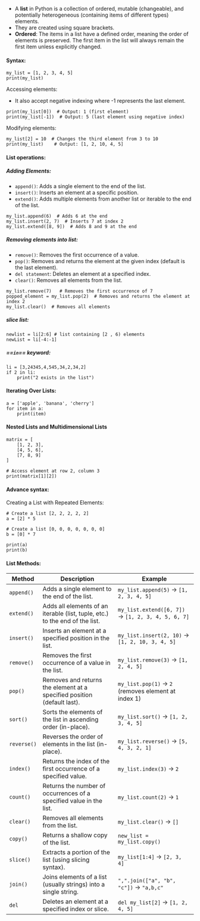 - A **list** in Python is a collection of ordered, mutable (changeable), and potentially heterogeneous (containing items of different types) elements.
- They are created using square brackets.
- **Ordered**: The items in a list have a defined order, meaning the order of elements is preserved. The first item in the list will always remain the first item unless explicitly changed.



#### Syntax:
```
my_list = [1, 2, 3, 4, 5]
print(my_list)
```
Accessing elements: 
- It also accept negative indexing where -1 represents the last element.
```
print(my_list[0])  # Output: 1 (first element)
print(my_list[-1])  # Output: 5 (last element using negative index)
```
Modifying elements:
```
my_list[2] = 10  # Changes the third element from 3 to 10
print(my_list)    # Output: [1, 2, 10, 4, 5]
```

#### List operations:
##### Adding Elements:
- `append()`: Adds a single element to the end of the list.
- `insert()`: Inserts an element at a specific position.
- `extend()`: Adds multiple elements from another list or iterable to the end of the list.
```
my_list.append(6)  # Adds 6 at the end
my_list.insert(2, 7)  # Inserts 7 at index 2
my_list.extend([8, 9])  # Adds 8 and 9 at the end
```
##### Removing elements into list:
- `remove()`: Removes the first occurrence of a value.
- `pop()`: Removes and returns the element at the given index (default is the last element).
- `del statement`: Deletes an element at a specified index.
- `clear()`: Removes all elements from the list.
```
my_list.remove(7)   # Removes the first occurrence of 7
popped_element = my_list.pop(2)  # Removes and returns the element at index 2
my_list.clear()  # Removes all elements
```
##### slice list:
```
newlist = li[2:6] # list containing [2 , 6) elements
newList = li[-4:-1] 
```
##### ==`in`== keyword:
```
li = [3,24345,4,545,34,2,34,2]
if 2 in li:
	print("2 exists in the list")
```
#### Iterating Over Lists:
```
a = ['apple', 'banana', 'cherry']
for item in a:
    print(item)
```
#### Nested Lists and Multidimensional Lists
```
matrix = [
    [1, 2, 3],
    [4, 5, 6],
    [7, 8, 9]
]

# Access element at row 2, column 3
print(matrix[1][2])
```

#### Advance syntax:
Creating a List with Repeated Elements:
```
# Create a list [2, 2, 2, 2, 2]
a = [2] * 5

# Create a list [0, 0, 0, 0, 0, 0, 0]
b = [0] * 7

print(a)
print(b)
```





#### List Methods:

|**Method**|**Description**|**Example**|
|---|---|---|
|`append()`|Adds a single element to the end of the list.|`my_list.append(5)` → `[1, 2, 3, 4, 5]`|
|`extend()`|Adds all elements of an iterable (list, tuple, etc.) to the end of the list.|`my_list.extend([6, 7])` → `[1, 2, 3, 4, 5, 6, 7]`|
|`insert()`|Inserts an element at a specified position in the list.|`my_list.insert(2, 10)` → `[1, 2, 10, 3, 4, 5]`|
|`remove()`|Removes the first occurrence of a value in the list.|`my_list.remove(3)` → `[1, 2, 4, 5]`|
|`pop()`|Removes and returns the element at a specified position (default last).|`my_list.pop(1)` → `2` (removes element at index 1)|
|`sort()`|Sorts the elements of the list in ascending order (in-place).|`my_list.sort()` → `[1, 2, 3, 4, 5]`|
|`reverse()`|Reverses the order of elements in the list (in-place).|`my_list.reverse()` → `[5, 4, 3, 2, 1]`|
|`index()`|Returns the index of the first occurrence of a specified value.|`my_list.index(3)` → `2`|
|`count()`|Returns the number of occurrences of a specified value in the list.|`my_list.count(2)` → `1`|
|`clear()`|Removes all elements from the list.|`my_list.clear()` → `[]`|
|`copy()`|Returns a shallow copy of the list.|`new_list = my_list.copy()`|
|`slice()`|Extracts a portion of the list (using slicing syntax).|`my_list[1:4]` → `[2, 3, 4]`|
|`join()`|Joins elements of a list (usually strings) into a single string.|`",".join(["a", "b", "c"])` → `"a,b,c"`|
|`del`|Deletes an element at a specified index or slice.|`del my_list[2]` → `[1, 2, 4, 5]`|
